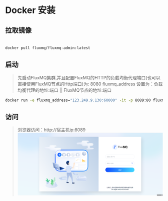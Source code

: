 # Docker 安装

## 拉取镜像
```bash

docker pull fluxmq/fluxmq-admin:latest

```

## 启动
> 先启动FluxMQ集群,并且配置FluxMQ的HTTP的负载均衡代理端口(也可以直接使用FluxMQ节点的Http端口)为: 8080
fluxmq_address 设置为：负载均衡代理的地址:端口 || FluxMQ节点的地址:端口
```bash
docker run -e fluxmq_address="123.249.9.130:60000" -it -p 8089:80 fluxmq/admin
```
## 访问
> 浏览器访问：http://宿主机ip:8089
![img_1.png](../../assets/images/img_LOGIN.png)